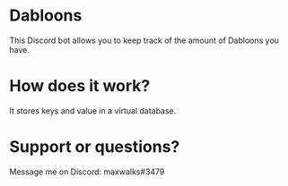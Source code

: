 # Dabloons
This Discord bot allows you to keep track of the amount of Dabloons you have. 
# How does it work?
It stores keys and value in a virtual database.
# Support or questions?
Message me on Discord: maxwalks#3479
